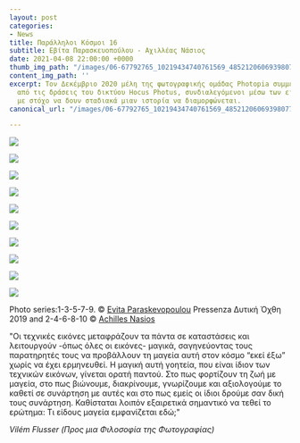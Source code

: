 ```yaml
---
layout: post
categories:
- News
title: Παράλληλοι Κόσμοι 16
subtitle: Εβίτα Παρασκευοπούλου - Αχιλλέας Νάσιος
date: 2021-04-08 22:00:00 +0000
thumb_img_path: "/images/06-67792765_10219434740761569_4852120606939807744_o.jpg"
content_img_path: ''
excerpt: Τον Δεκέμβριο 2020 μέλη της φωτογραφικής ομάδας Photopia συμμετείχαν σε μια
  από τις δράσεις του δικτύου Hocus Photus, συνδιαλεγόμενοι μέσω των εικόνων τους
  με στόχο να δουν σταδιακά μιαν ιστορία να διαμορφώνεται.
canonical_url: "/images/06-67792765_10219434740761569_4852120606939807744_o.jpg"

---
```

![](/images/01-135134225_701570687091838_3998769511403303965_n.jpg)

![](/images/02_mg_7390.jpg)

![](/images/03-135174733_224288825823362_954961389921181902_n.jpg)

![](/images/04-45254752_10217203162093497_6573944554632773632_o.jpg)

![](/images/05-135775830_1053490621782346_6144933720308603506_n.jpg)

![](/images/06-67792765_10219434740761569_4852120606939807744_o.jpg)

![](/images/07-135596223_1136945690058811_4295257918566116289_n.jpg)

![](/images/08-32503713_10215880659311754_4911583441310449664_n.jpg)

![](/images/09-135588993_408221400285482_7023690697302529_n.jpg)

![](/images/10_mg_0910.jpg)

Photo series:1-3-5-7-9. © <a href="https://www.facebook.com/evitap" target="blank">Evita Paraskevopoulou</a> Pressenza Δυτική Όχθη 2019  and  2-4-6-8-10 © <a href="https://anikon.org/" target="blank">Achilles Nasios</a>

"Οι τεχνικές εικόνες μεταφράζουν τα πάντα σε καταστάσεις και λειτουργούν -όπως όλες οι εικόνες- μαγικά, σαγηνεύοντας τους παρατηρητές τους να προβάλλουν τη μαγεία αυτή στον κόσμο “εκεί έξω” χωρίς να έχει ερμηνευθεί. Η μαγική αυτή γοητεία, που είναι ίδιον των τεχνικών εικόνων, γίνεται ορατή παντού. Στο πως φορτίζουν τη ζωή με μαγεία, στο πως βιώνουμε, διακρίνουμε, γνωρίζουμε και αξιολογούμε το καθετί σε συνάρτηση με αυτές και στο πως εμείς οι ίδιοι δρούμε σαν δική τους συνάρτηση. Καθίσταται λοιπόν εξαιρετικά σημαντικό να τεθεί το ερώτημα: Τι είδους μαγεία εμφανίζεται εδώ;"

  
_Vilém Flusser (Προς μια Φιλοσοφία της Φωτογραφίας)_